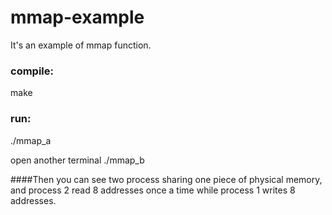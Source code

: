 # mmap-example
It's an example of mmap function.

### compile:

make

### run:

./mmap_a

open another terminal
./mmap_b


####Then you can see two process sharing one piece of physical memory, and process 2 read 8 addresses once a time while process 1 writes 8 addresses.
